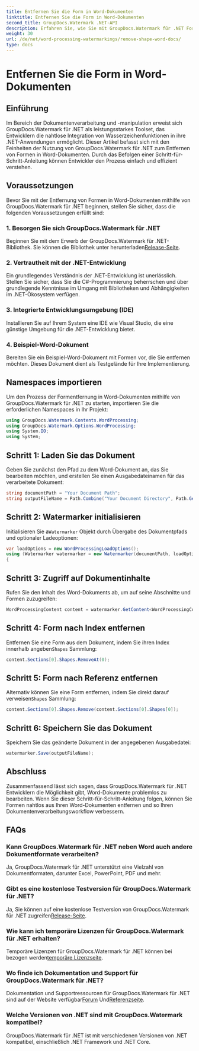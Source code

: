 ```yaml
---
title: Entfernen Sie die Form in Word-Dokumenten
linktitle: Entfernen Sie die Form in Word-Dokumenten
second_title: GroupDocs.Watermark .NET-API
description: Erfahren Sie, wie Sie mit GroupDocs.Watermark für .NET Formen aus Word-Dokumenten entfernen. Einfache, effiziente und leistungsstarke Dokumentenbearbeitung.
weight: 30
url: /de/net/word-processing-watermarkings/remove-shape-word-docs/
type: docs
---
```

# Entfernen Sie die Form in Word-Dokumenten

## Einführung
Im Bereich der Dokumentenverarbeitung und -manipulation erweist sich GroupDocs.Watermark für .NET als leistungsstarkes Toolset, das Entwicklern die nahtlose Integration von Wasserzeichenfunktionen in ihre .NET-Anwendungen ermöglicht. Dieser Artikel befasst sich mit den Feinheiten der Nutzung von GroupDocs.Watermark für .NET zum Entfernen von Formen in Word-Dokumenten. Durch das Befolgen einer Schritt-für-Schritt-Anleitung können Entwickler den Prozess einfach und effizient verstehen.
## Voraussetzungen
Bevor Sie mit der Entfernung von Formen in Word-Dokumenten mithilfe von GroupDocs.Watermark für .NET beginnen, stellen Sie sicher, dass die folgenden Voraussetzungen erfüllt sind:
### 1. Besorgen Sie sich GroupDocs.Watermark für .NET
 Beginnen Sie mit dem Erwerb der GroupDocs.Watermark für .NET-Bibliothek. Sie können die Bibliothek unter herunterladen[Release-Seite](https://releases.groupdocs.com/Watermark/net/).
### 2. Vertrautheit mit der .NET-Entwicklung
Ein grundlegendes Verständnis der .NET-Entwicklung ist unerlässlich. Stellen Sie sicher, dass Sie die C#-Programmierung beherrschen und über grundlegende Kenntnisse im Umgang mit Bibliotheken und Abhängigkeiten im .NET-Ökosystem verfügen.
### 3. Integrierte Entwicklungsumgebung (IDE)
Installieren Sie auf Ihrem System eine IDE wie Visual Studio, die eine günstige Umgebung für die .NET-Entwicklung bietet. 
### 4. Beispiel-Word-Dokument
Bereiten Sie ein Beispiel-Word-Dokument mit Formen vor, die Sie entfernen möchten. Dieses Dokument dient als Testgelände für Ihre Implementierung.

## Namespaces importieren
Um den Prozess der Formentfernung in Word-Dokumenten mithilfe von GroupDocs.Watermark für .NET zu starten, importieren Sie die erforderlichen Namespaces in Ihr Projekt:
```csharp
using GroupDocs.Watermark.Contents.WordProcessing;
using GroupDocs.Watermark.Options.WordProcessing;
using System.IO;
using System;
```
## Schritt 1: Laden Sie das Dokument
Geben Sie zunächst den Pfad zu dem Word-Dokument an, das Sie bearbeiten möchten, und erstellen Sie einen Ausgabedateinamen für das verarbeitete Dokument:
```csharp
string documentPath = "Your Document Path";
string outputFileName = Path.Combine("Your Document Directory", Path.GetFileName(documentPath));
```
## Schritt 2: Watermarker initialisieren
 Initialisieren Sie a`Watermarker` Objekt durch Übergabe des Dokumentpfads und optionaler Ladeoptionen:
```csharp
var loadOptions = new WordProcessingLoadOptions();
using (Watermarker watermarker = new Watermarker(documentPath, loadOptions))
{
```
## Schritt 3: Zugriff auf Dokumentinhalte
Rufen Sie den Inhalt des Word-Dokuments ab, um auf seine Abschnitte und Formen zuzugreifen:
```csharp
WordProcessingContent content = watermarker.GetContent<WordProcessingContent>();
```
## Schritt 4: Form nach Index entfernen
 Entfernen Sie eine Form aus dem Dokument, indem Sie ihren Index innerhalb angeben`Shapes` Sammlung:
```csharp
content.Sections[0].Shapes.RemoveAt(0);
```
## Schritt 5: Form nach Referenz entfernen
 Alternativ können Sie eine Form entfernen, indem Sie direkt darauf verweisen`Shapes` Sammlung:
```csharp
content.Sections[0].Shapes.Remove(content.Sections[0].Shapes[0]);
```
## Schritt 6: Speichern Sie das Dokument
Speichern Sie das geänderte Dokument in der angegebenen Ausgabedatei:
```csharp
watermarker.Save(outputFileName);
```

## Abschluss
Zusammenfassend lässt sich sagen, dass GroupDocs.Watermark für .NET Entwicklern die Möglichkeit gibt, Word-Dokumente problemlos zu bearbeiten. Wenn Sie dieser Schritt-für-Schritt-Anleitung folgen, können Sie Formen nahtlos aus Ihren Word-Dokumenten entfernen und so Ihren Dokumentenverarbeitungsworkflow verbessern.
## FAQs
### Kann GroupDocs.Watermark für .NET neben Word auch andere Dokumentformate verarbeiten?
Ja, GroupDocs.Watermark für .NET unterstützt eine Vielzahl von Dokumentformaten, darunter Excel, PowerPoint, PDF und mehr.
### Gibt es eine kostenlose Testversion für GroupDocs.Watermark für .NET?
 Ja, Sie können auf eine kostenlose Testversion von GroupDocs.Watermark für .NET zugreifen[Release-Seite](https://releases.groupdocs.com/).
### Wie kann ich temporäre Lizenzen für GroupDocs.Watermark für .NET erhalten?
 Temporäre Lizenzen für GroupDocs.Watermark für .NET können bei bezogen werden[temporäre Lizenzseite](https://purchase.groupdocs.com/temporary-license/).
### Wo finde ich Dokumentation und Support für GroupDocs.Watermark für .NET?
 Dokumentation und Supportressourcen für GroupDocs.Watermark für .NET sind auf der Website verfügbar[Forum](https://forum.groupdocs.com/c/watermark/19) Und[Referenzseite](https://tutorials.groupdocs.com/Watermark/net/).
### Welche Versionen von .NET sind mit GroupDocs.Watermark kompatibel?
GroupDocs.Watermark für .NET ist mit verschiedenen Versionen von .NET kompatibel, einschließlich .NET Framework und .NET Core.